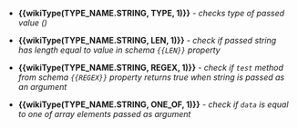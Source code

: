 - **{{wikiType(TYPE_NAME.STRING, TYPE, 1)}}** -
    *checks type of passed value ()*

- **{{wikiType(TYPE_NAME.STRING, LEN, 1)}}** -
    *check if passed string has length equal to value in schema `{{LEN}}` property*

- **{{wikiType(TYPE_NAME.STRING, REGEX, 1)}}** -
    *check if `test` method from schema `{{REGEX}}` property returns true when string is passed as an argument*

- **{{wikiType(TYPE_NAME.STRING, ONE_OF, 1)}}** -
    *check if `data` is equal to one of array elements passed as argument*
